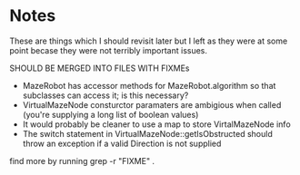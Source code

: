 # Notes #

These are things which I should revisit later but I left as they were at some
point becase they were not terribly important issues.

SHOULD BE MERGED INTO FILES WITH FIXMEs

*	MazeRobot has accessor methods for MazeRobot.algorithm so that subclasses can 
	access it; is this necessary?
*	VirtualMazeNode consturctor paramaters are ambigious when called (you're 
	supplying a long list of boolean values)
*	It would probably be cleaner to use a map to store VirtalMazeNode info
* The switch statement in VirtualMazeNode::getIsObstructed should throw an exception if a valid Direction is not supplied

find more by running
grep -r "FIXME" .